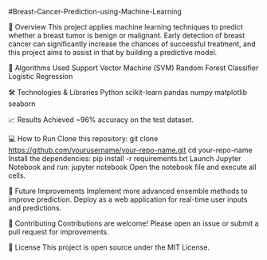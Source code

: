 #Breast-Cancer-Prediction-using-Machine-Learning

📌 Overview This project applies machine learning techniques to predict whether a breast tumor is benign or malignant. Early detection of breast cancer can significantly increase the chances of successful treatment, and this project aims to assist in that by building a predictive model.

🚀 Algorithms Used
    Support Vector Machine (SVM)
    Random Forest Classifier
    Logistic Regression

🛠️ Technologies & Libraries Python scikit-learn pandas numpy matplotlib seaborn

📈 Results Achieved ~96% accuracy on the test dataset.

💻 How to Run
   Clone this repository: git clone https://github.com/yourusername/your-repo-name.git cd your-repo-name
   Install the dependencies: pip install -r requirements.txt
   Launch Jupyter Notebook and run: jupyter notebook
   Open the notebook file and execute all cells.

🌱 Future Improvements 
    Implement more advanced ensemble methods to improve prediction. 
    Deploy as a web application for real-time user inputs and predictions.

🤝 Contributing Contributions are welcome! Please open an issue or submit a pull request for improvements.

📜 License This project is open source under the MIT License.

